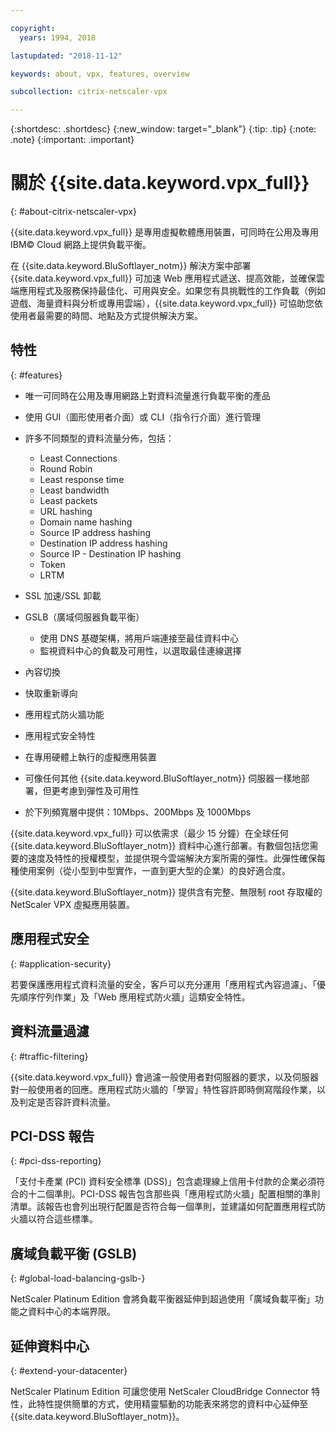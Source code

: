 ```yaml
---

copyright:
  years: 1994, 2018

lastupdated: "2018-11-12"

keywords: about, vpx, features, overview

subcollection: citrix-netscaler-vpx

---
```


{:shortdesc: .shortdesc}
{:new_window: target="_blank"}
{:tip: .tip}
{:note: .note}
{:important: .important}

# 關於 {{site.data.keyword.vpx_full}}
{: #about-citrix-netscaler-vpx}

{{site.data.keyword.vpx_full}} 是專用虛擬軟體應用裝置，可同時在公用及專用 IBM© Cloud 網路上提供負載平衡。

在 {{site.data.keyword.BluSoftlayer_notm}} 解決方案中部署 {{site.data.keyword.vpx_full}} 可加速 Web 應用程式遞送、提高效能，並確保雲端應用程式及服務保持最佳化、可用與安全。如果您有具挑戰性的工作負載（例如遊戲、海量資料與分析或專用雲端），{{site.data.keyword.vpx_full}} 可協助您依使用者最需要的時間、地點及方式提供解決方案。

## 特性
{: #features}

* 唯一可同時在公用及專用網路上對資料流量進行負載平衡的產品
* 使用 GUI（圖形使用者介面）或 CLI（指令行介面）進行管理
* 許多不同類型的資料流量分佈，包括：
  * Least Connections
  * Round Robin
  * Least response time
  * Least bandwidth
  * Least packets
  * URL hashing
  * Domain name hashing
  * Source IP address hashing
  * Destination IP address hashing
  * Source IP - Destination IP hashing
  * Token
  * LRTM

* SSL 加速/SSL 卸載
* GSLB（廣域伺服器負載平衡）
  * 使用 DNS 基礎架構，將用戶端連接至最佳資料中心
  * 監視資料中心的負載及可用性，以選取最佳連線選擇
* 內容切換
* 快取重新導向
* 應用程式防火牆功能
* 應用程式安全特性
* 在專用硬體上執行的虛擬應用裝置
* 可像任何其他 {{site.data.keyword.BluSoftlayer_notm}} 伺服器一樣地部署，但更考慮到彈性及可用性
* 於下列頻寬層中提供：10Mbps、200Mbps 及 1000Mbps

{{site.data.keyword.vpx_full}} 可以依需求（最少 15 分鐘）在全球任何 {{site.data.keyword.BluSoftlayer_notm}} 資料中心進行部署。有數個包括您需要的速度及特性的授權模型，並提供現今雲端解決方案所需的彈性。此彈性確保每種使用案例（從小型到中型實作，一直到更大型的企業）的良好適合度。

{{site.data.keyword.BluSoftlayer_notm}} 提供含有完整、無限制 root 存取權的 NetScaler VPX 虛擬應用裝置。   

## 應用程式安全
{: #application-security}

若要保護應用程式資料流量的安全，客戶可以充分運用「應用程式內容過濾」、「優先順序佇列作業」及「Web 應用程式防火牆」這類安全特性。

## 資料流量過濾
{: #traffic-filtering}

{{site.data.keyword.vpx_full}} 會過濾一般使用者對伺服器的要求，以及伺服器對一般使用者的回應。應用程式防火牆的「學習」特性容許即時側寫階段作業，以及判定是否容許資料流量。

## PCI-DSS 報告
{: #pci-dss-reporting}

「支付卡產業 (PCI) 資料安全標準 (DSS)」包含處理線上信用卡付款的企業必須符合的十二個準則。PCI-DSS 報告包含那些與「應用程式防火牆」配置相關的準則清單。該報告也會列出現行配置是否符合每一個準則，並建議如何配置應用程式防火牆以符合這些標準。

## 廣域負載平衡 (GSLB)
{: #global-load-balancing-gslb-}

NetScaler Platinum Edition 會將負載平衡器延伸到超過使用「廣域負載平衡」功能之資料中心的本端界限。

## 延伸資料中心
{: #extend-your-datacenter}

NetScaler Platinum Edition 可讓您使用 NetScaler CloudBridge Connector 特性，此特性提供簡單的方式，使用精靈驅動的功能表來將您的資料中心延伸至 {{site.data.keyword.BluSoftlayer_notm}}。
